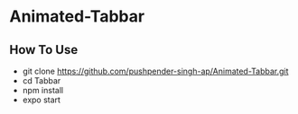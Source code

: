 # Animated-Tabbar

## How To Use
  - git clone https://github.com/pushpender-singh-ap/Animated-Tabbar.git
  - cd Tabbar
  - npm install
  - expo start
